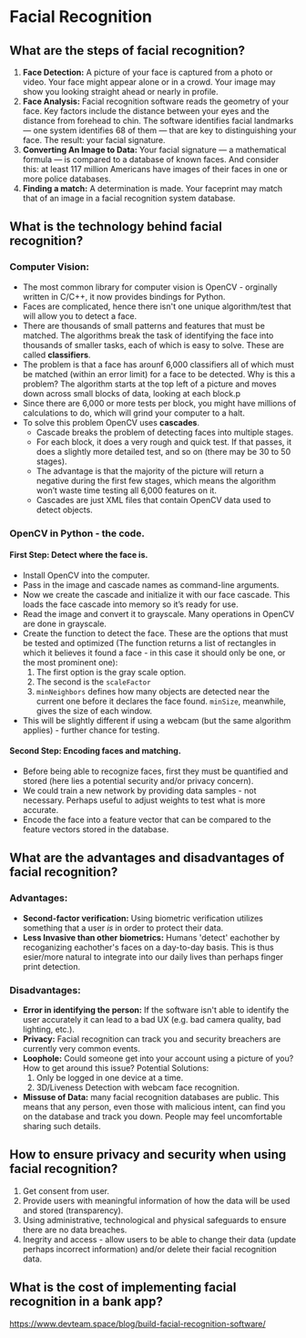 # Facial Recognition

## What are the steps of facial recognition?

1. **Face Detection:** A picture of your face is captured from a photo or video. Your face might appear alone or in a crowd. Your image may show you looking straight ahead or nearly in profile.
1. **Face Analysis:** Facial recognition software reads the geometry of your face. Key factors include the distance between your eyes and the distance from forehead to chin. The software identifies facial landmarks — one system identifies 68 of them — that are key to distinguishing your face. The result: your facial signature.
1. **Converting An Image to Data:** Your facial signature — a mathematical formula — is compared to a database of known faces. And consider this: at least 117 million Americans have images of their faces in one or more police databases.
1. **Finding a match:** A determination is made. Your faceprint may match that of an image in a facial recognition system database.

## What is the technology behind facial recognition?

### Computer Vision:
- The most common library for computer vision is OpenCV - orginally written in C/C++, it now provides bindings for Python.
- Faces are complicated, hence there isn't one unique algorithm/test that will allow you to detect a face.
- There are thousands of small patterns and features that must be matched. The algorithms break the task of identifying the face into thousands of smaller tasks, each of which is easy to solve. These are called **classifiers**.
- The problem is that a face has arounf 6,000 classifiers all of which must be matched (within an error limit) for a face to be detected. Why is this a problem? The algorithm starts at the top left of a picture and moves down across small blocks of data, looking at each block.p
- Since there are 6,000 or more tests per block, you might have millions of calculations to do, which will grind your computer to a halt.
- To solve this problem OpenCV uses **cascades**.
    - Cascade breaks the problem of detecting faces into multiple stages.
    -  For each block, it does a very rough and quick test. If that passes, it does a slightly more detailed test, and so on (there may be 30 to 50 stages).
    - The advantage is that the majority of the picture will return a negative during the first few stages, which means the algorithm won’t waste time testing all 6,000 features on it.
    - Cascades are just XML files that contain OpenCV data used to detect objects.


### OpenCV in Python - the code.

#### First Step: Detect where the face is.

- Install OpenCV into the computer.
- Pass in the image and cascade names as command-line arguments.
- Now we create the cascade and initialize it with our face cascade. This loads the face cascade into memory so it’s ready for use.
- Read the image and convert it to grayscale. Many operations in OpenCV are done in grayscale.
- Create the function to detect the face. These are the options that must be tested and optimized (The function returns a list of rectangles in which it believes it found a face - in this case it should only be one, or the most prominent one):
    1. The first option is the gray scale option.
    1. The second is the `scaleFactor`
    1. `minNeighbors` defines how many objects are detected near the current one before it declares the face found. `minSize`, meanwhile, gives the size of each window.
- This will be slightly different if using a webcam (but the same algorithm applies) - further chance for testing.

#### Second Step: Encoding faces and matching.

- Before being able to recognize faces, first they must be quantified and stored (here lies a potential security and/or privacy concern).
- We could train a new network by providing data samples - not necessary. Perhaps useful to adjust weights to test what is more accurate.
- Encode the face into a feature vector that can be compared to the feature vectors stored in the database.


## What are the advantages and disadvantages of facial recognition?

### Advantages:
- **Second-factor verification:** Using biometric verification utilizes something that a user *is* in order to protect their data. 
- **Less Invasive than other biometrics:** Humans 'detect' eachother by recoganizing eachother's faces on a day-to-day basis. This is thus esier/more natural to integrate into our daily lives than perhaps finger print detection.

### Disadvantages:
- **Error in identifying the person:** If the software isn't able to identify the user accurately it can lead to a bad UX (e.g. bad camera quality, bad lighting, etc.).
- **Privacy:** Facial recognition can track you and security breachers are currently very common events. 
- **Loophole:** Could someone get into your account using a picture of you? How to get around this issue? Potential Solutions:
    1. Only be logged in one device at a time. 
    1. 3D/Liveness Detection with webcam face recognition.
- **Missuse of Data:** many facial recognition databases are public. This means that any person, even those with malicious intent, can find you on the database and track you down. People may feel uncomfortable sharing such details. 

## How to ensure privacy and security when using facial recognition?
1. Get consent from user.
1. Provide users with meaningful information of how the data will be used and stored (transparency).
1. Using administrative, technological and physical safeguards to ensure there are no data breaches.
1. Inegrity and access - allow users to be able to change their data (update perhaps incorrect information) and/or delete their facial recognition data.

## What is the cost of implementing facial recognition in a bank app?
https://www.devteam.space/blog/build-facial-recognition-software/

